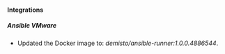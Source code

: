 
#### Integrations

##### Ansible VMware

- Updated the Docker image to: *demisto/ansible-runner:1.0.0.4886544*.
